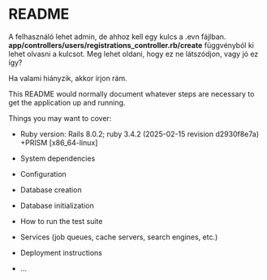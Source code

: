 # README

A felhasználó lehet admin, de ahhoz kell egy kulcs a .evn fájlban.
**app/controllers/users/registrations_controller.rb/create** függvényból ki lehet olvasni a kulcsot.
Meg lehet oldani, hogy ez ne látszódjon, vagy jó ez így?

Ha valami hiányzik, akkor írjon rám.



This README would normally document whatever steps are necessary to get the
application up and running.

Things you may want to cover:

* Ruby version: Rails 8.0.2; ruby 3.4.2 (2025-02-15 revision d2930f8e7a) +PRISM [x86_64-linux]

* System dependencies

* Configuration

* Database creation

* Database initialization

* How to run the test suite

* Services (job queues, cache servers, search engines, etc.)

* Deployment instructions

* ...
